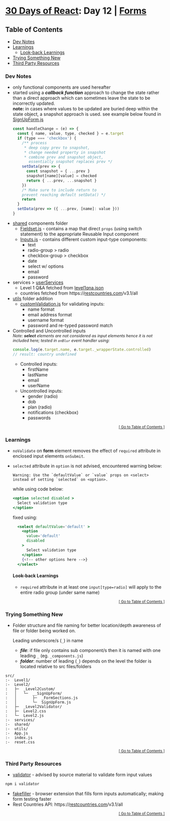 <!-- omit in toc -->
# [30 Days of React](../README.md#readme): Day 12 | [Forms](https://github.com/Asabeneh/30-Days-Of-React/blob/master/12_Day_Forms/12_forms.md)

<!-- omit in toc -->
## Table of Contents
- [Dev Notes](#dev-notes)
- [Learnings](#learnings)
  - [Look-back Learnings](#look-back-learnings)
- [Trying Something New](#trying-something-new)
- [Third Party Resources](#third-party-resources)

### Dev Notes
* only functional components are used hereafter
* started using a ***callback function*** approach to change the state rather than a direct approach which can sometimes leave the state to be incorrectly updated. <br/>**note:** in cases where values to be updated are buried deep within the state object, a snapshot approach is used. see example below found in [SignUpForm.js](./src//Level2/_Level2Custom/__SignUpForm/SignUpForm.js)
  ```javascript
  const handleChange = (e) => {
    const { name, value, type, checked } = e.target
    if (type === 'checkbox') {
      /** process
       * deep copy prev to snapshot,
       * change needed property in snapshot
       * combine prev and snapshot object,
         essentially snapshot replaces prev */
      setData(prev => {
        const snapshot = { ...prev }
        snapshot[name][value] = checked
        return { ...prev, ...snapshot }
      })
      /* Make sure to include return to
      prevent reaching default setData() */
      return
    }
    setData(prev => ({ ...prev, [name]: value }))
  }
  ```
* [shared](./src/shared/) components folder
  * [Fieldset.js](./src/shared/Fieldset.js) - contains a map that direct `props` (using switch statement) to the appropriate Reusable Input component
  * [Inputs.js](./src/shared/Inputs.js) - contains different custom input-type components:
    * text
    * radio-group > radio
    * checkbox-group > checkbox
    * date
    * select w/ options
    * email
    * password
* services > [userServices](./src/services/userServices.js)
  * Level 1 Q&A fetched from [level1qna.json](./public/data/level1qna.json)
  * countries fetched from https://[restcountries.com](https://restcountries.com)/v3.1/all
* [utils](./src/utils/) folder addition
  * [customValidation.js](./src/utils/customValidation.js) for validating inputs:
    * name format
    * email address format
    * username format
    * password and re-typed password match
* Controlled and Uncontrolled inputs <br/>
  <small style="font-size: 0.9em; font-style: italic;">
  Note: <em style="font-weight: bold;">select</em> elements are not considered as input elements hence it is not included here; tested in `onBlur` event handler using:
  </small>
  ```javascript
  console.log(e.target.name, e.target._wrapperState.controlled)
  // result: country undefined
  ```
  * Controlled inputs:
    * firstName
    * lastName
    * email
    * userName
  * Uncontrolled inputs:
    * gender (radio)
    * dob
    * plan (radio)
    * notifications (checkbox)
    * passwords

<div align="right"><sub><a href="#table-of-contents">[ Go to Table of Contents ]</a></sub></div>

### Learnings
* `noValidate` on **form** element removes the effect of `required` attribute in enclosed input elements `onSubmit`.
* `selected` attribute in `option` is not advised, encountered warning below:
  ```console
  Warning: Use the `defaultValue` or `value` props on <select> instead of setting `selected` on <option>.
  ```
  while using code below:
  ```jsx
  <option selected disabled >
    Select validation type
  </option>
  ```
  fixed using:
  ```jsx
    <select defaultValue='default' >
      <option
        value='default'
        disabled
      >
        Select validation type
      </option>
      {<!-- other options here -->}
    </select>
  ```

  #### Look-back Learnings
  * `required` attribute in at least one `input[type=radio]` will apply to the entire radio group (under same name)

<div align="right"><sub><a href="#table-of-contents">[ Go to Table of Contents ]</a></sub></div>

### Trying Something New
* Folder structure and file naming for better location/depth awareness of file or folder being worked on.

  Leading underscore/s (`_`) in name
  * ***file***: if file only contains sub component/s then it is named with one leading `_` (eg. `_components.js`)
  * ***folder***: number of leading (`_`) depends on the level the folder is located relative to src files/folders

```
src/
:-  Level1/
:-  Level2/
:   ├─  _Level2Custom/
:   │   └─  __SignUpForm/
:   │       ├─  _FormSections.js
:   │       └─  SignUpForm.js
:   ├─  _Level2Validator/
:   ├─  Level2.css
:   └─  Level2.js
:-  services/
:-  shared/
:-  utils/
:-  App.js
:-  index.js
:-  reset.css
```

<div align="right"><sub><a href="#table-of-contents">[ Go to Table of Contents ]</a></sub></div>

### Third Party Resources
* [validator](https://github.com/validatorjs/validator.js#validators) -  advised by source material to validate form input values
```bash
npm i validator
```
* [fakefiller](https://fakefiller.com/) - browser extension that fills form inputs automatically; making form testing faster
* Rest Countries API: https://[restcountries.com](https://restcountries.com)/v3.1/all

<div align="right"><sub><a href="#table-of-contents">[ Go to Table of Contents ]</a></sub></div>

